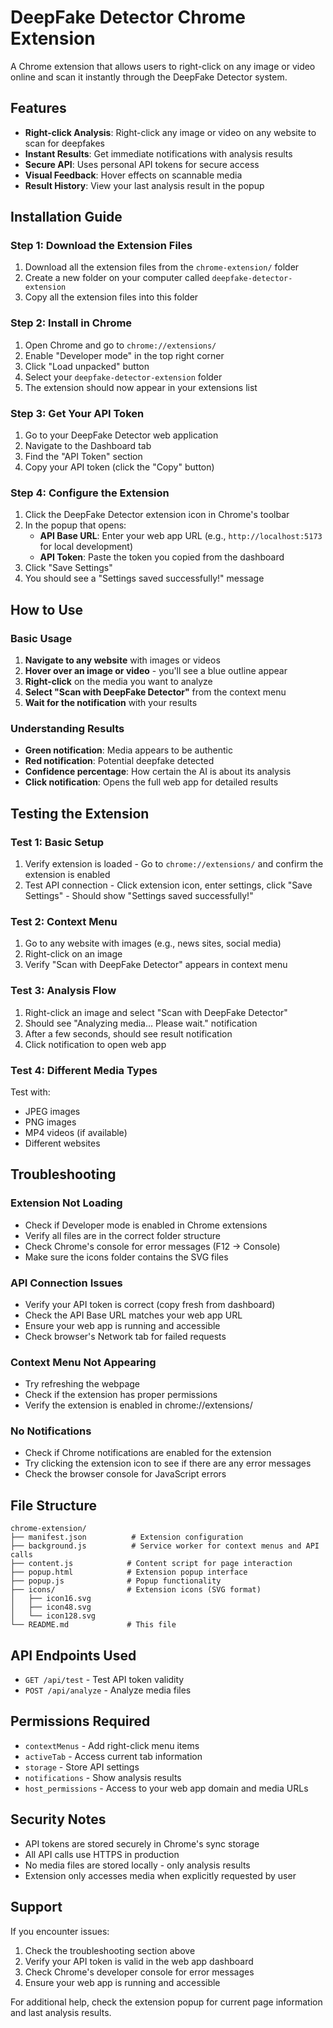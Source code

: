 # DeepFake Detector Chrome Extension

A Chrome extension that allows users to right-click on any image or video online and scan it instantly through the DeepFake Detector system.

## Features

- **Right-click Analysis**: Right-click any image or video on any website to scan for deepfakes
- **Instant Results**: Get immediate notifications with analysis results
- **Secure API**: Uses personal API tokens for secure access
- **Visual Feedback**: Hover effects on scannable media
- **Result History**: View your last analysis result in the popup

## Installation Guide

### Step 1: Download the Extension Files

1. Download all the extension files from the `chrome-extension/` folder
2. Create a new folder on your computer called `deepfake-detector-extension`
3. Copy all the extension files into this folder

### Step 2: Install in Chrome

1. Open Chrome and go to `chrome://extensions/`
2. Enable "Developer mode" in the top right corner
3. Click "Load unpacked" button
4. Select your `deepfake-detector-extension` folder
5. The extension should now appear in your extensions list

### Step 3: Get Your API Token

1. Go to your DeepFake Detector web application
2. Navigate to the Dashboard tab
3. Find the "API Token" section
4. Copy your API token (click the "Copy" button)

### Step 4: Configure the Extension

1. Click the DeepFake Detector extension icon in Chrome's toolbar
2. In the popup that opens:
   - **API Base URL**: Enter your web app URL (e.g., `http://localhost:5173` for local development)
   - **API Token**: Paste the token you copied from the dashboard
3. Click "Save Settings"
4. You should see a "Settings saved successfully!" message

## How to Use

### Basic Usage

1. **Navigate to any website** with images or videos
2. **Hover over an image or video** - you'll see a blue outline appear
3. **Right-click** on the media you want to analyze
4. **Select "Scan with DeepFake Detector"** from the context menu
5. **Wait for the notification** with your results

### Understanding Results

- **Green notification**: Media appears to be authentic
- **Red notification**: Potential deepfake detected
- **Confidence percentage**: How certain the AI is about its analysis
- **Click notification**: Opens the full web app for detailed results

## Testing the Extension

### Test 1: Basic Setup
1. Verify extension is loaded - Go to `chrome://extensions/` and confirm the extension is enabled
2. Test API connection - Click extension icon, enter settings, click "Save Settings" - Should show "Settings saved successfully!"

### Test 2: Context Menu
1. Go to any website with images (e.g., news sites, social media)
2. Right-click on an image
3. Verify "Scan with DeepFake Detector" appears in context menu

### Test 3: Analysis Flow
1. Right-click an image and select "Scan with DeepFake Detector"
2. Should see "Analyzing media... Please wait." notification
3. After a few seconds, should see result notification
4. Click notification to open web app

### Test 4: Different Media Types
Test with:
- JPEG images
- PNG images  
- MP4 videos (if available)
- Different websites

## Troubleshooting

### Extension Not Loading
- Check if Developer mode is enabled in Chrome extensions
- Verify all files are in the correct folder structure
- Check Chrome's console for error messages (F12 → Console)
- Make sure the icons folder contains the SVG files

### API Connection Issues
- Verify your API token is correct (copy fresh from dashboard)
- Check the API Base URL matches your web app URL
- Ensure your web app is running and accessible
- Check browser's Network tab for failed requests

### Context Menu Not Appearing
- Try refreshing the webpage
- Check if the extension has proper permissions
- Verify the extension is enabled in chrome://extensions/

### No Notifications
- Check if Chrome notifications are enabled for the extension
- Try clicking the extension icon to see if there are any error messages
- Check the browser console for JavaScript errors

## File Structure
```
chrome-extension/
├── manifest.json          # Extension configuration
├── background.js          # Service worker for context menus and API calls
├── content.js            # Content script for page interaction
├── popup.html            # Extension popup interface
├── popup.js              # Popup functionality
├── icons/                # Extension icons (SVG format)
│   ├── icon16.svg
│   ├── icon48.svg
│   └── icon128.svg
└── README.md             # This file
```

## API Endpoints Used
- `GET /api/test` - Test API token validity
- `POST /api/analyze` - Analyze media files

## Permissions Required
- `contextMenus` - Add right-click menu items
- `activeTab` - Access current tab information
- `storage` - Store API settings
- `notifications` - Show analysis results
- `host_permissions` - Access to your web app domain and media URLs

## Security Notes

- API tokens are stored securely in Chrome's sync storage
- All API calls use HTTPS in production
- No media files are stored locally - only analysis results
- Extension only accesses media when explicitly requested by user

## Support

If you encounter issues:

1. Check the troubleshooting section above
2. Verify your API token is valid in the web app dashboard
3. Check Chrome's developer console for error messages
4. Ensure your web app is running and accessible

For additional help, check the extension popup for current page information and last analysis results.